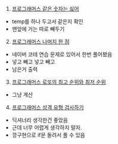 1. [프로그래머스 같은 숫자는 싫어](https://school.programmers.co.kr/learn/courses/30/lessons/12906)
- temp를 하나 두고서 같은지 확인
- 맨앞에 거는 따로 빼두기 

2. [프로그래머스 나머지 한 점](https://school.programmers.co.kr/learn/courses/18/lessons/1878?language=python3)
- 네이버 코테 연습 문제로 있어서 한번 풀어봤음
- 넣고 빼고 넣고 빼고
- 남은거 출력


3. [프로그래머스 로또의 최고 순위와 최저 순위](https://school.programmers.co.kr/learn/courses/30/lessons/77484)
- 그냥 계산


4. [프로그래머스 성격 유형 검사하기](https://school.programmers.co.kr/learn/courses/30/lessons/118666)
- 딕셔너리 생각한건 좋았음
- 근데 너무 어렵게 생각하지 말자. 
- 깡구현으로 if문 돌려서 풀 수 있음
